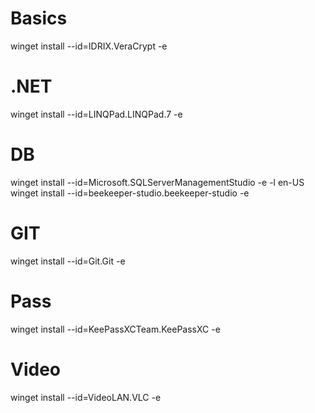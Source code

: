 # Basics
winget install --id=IDRIX.VeraCrypt  -e

# .NET
winget install --id=LINQPad.LINQPad.7  -e

# DB
winget install --id=Microsoft.SQLServerManagementStudio  -e -l en-US
winget install --id=beekeeper-studio.beekeeper-studio  -e

# GIT
winget install --id=Git.Git  -e

# Pass
winget install --id=KeePassXCTeam.KeePassXC  -e

# Video
winget install --id=VideoLAN.VLC  -e

